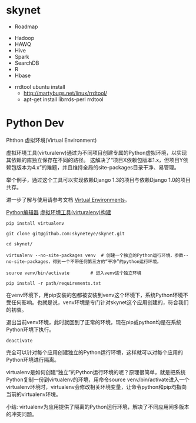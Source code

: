 # skynet

* Roadmap
 - Hadoop
 - HAWQ
 - Hive
 - Spark
 - SearchDB
 - R
 - Hbase

* rrdtool ubuntu install
   - http://martybugs.net/linux/rrdtool/
   - apt-get install librrds-perl rrdtool

# Python Dev

Phthon 虚拟环境(Virtual Environment)

虚拟环境工具(virturalenv)通过为不同项目创建专属的Python虚拟环境，以实现其依赖的库独立保存在不同的路径。 这解决了“项目X依赖包版本1.x，但项目Y依赖包版本为4.x”的难题，并且维持全局的site-packages目录干净、易管理。

举个例子，通过这个工具可以实现依赖Django 1.3的项目与依赖Django 1.0的项目共存。

进一步了解与使用请参考文档 [Virtual Environments](http://github.com/kennethreitz/python-guide/blob/master/docs/dev/virtualenvs.rst)。

[Python编辑器](http://python.freelycode.com/contribution/list/2)
[虚拟环境工具(virturalenv)构建](http://www.liaoxuefeng.com/wiki/0014316089557264a6b348958f449949df42a6d3a2e542c000/001432712108300322c61f256c74803b43bfd65c6f8d0d0000)

```
pip install virtualenv

git clone git@github.com:skyneteye/skynet.git

cd skynet/

virtualenv --no-site-packages venv  # 创建一个独立的Python运行环境，参数--no-site-packages，得到一个不带任何第三方的“干净”的python运行环境。

source venv/bin/activate        # 进入venv这个独立环境

pip install -r path/requirements.txt
```

在venv环境下，用pip安装的包都被安装到venv这个环境下，系统Python环境不受任何影响。也就是说，venv环境是专门针对skynet这个应用创建的，符合我们的初衷。

退出当前venv环境，此时就回到了正常的环境，现在pip或python均是在系统Python环境下执行。

```
deactivate
```

完全可以针对每个应用创建独立的Python运行环境，这样就可以对每个应用的Python环境进行隔离。

virtualenv是如何创建“独立”的Python运行环境的呢？原理很简单，就是把系统Python复制一份到virtualenv的环境，用命令source venv/bin/activate进入一个virtualenv环境时，virtualenv会修改相关环境变量，让命令python和pip均指向当前的virtualenv环境。

小结: virtualenv为应用提供了隔离的Python运行环境，解决了不同应用间多版本的冲突问题。

